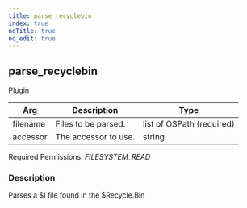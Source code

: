 ```yaml
---
title: parse_recyclebin
index: true
noTitle: true
no_edit: true
---
```




<div class="vql_item"></div>


## parse_recyclebin
<span class='vql_type pull-right page-header'>Plugin</span>



<div class="vqlargs"></div>

Arg | Description | Type
----|-------------|-----
filename|Files to be parsed.|list of OSPath (required)
accessor|The accessor to use.|string

Required Permissions: 
<i class="linkcolour label pull-right label-success">FILESYSTEM_READ</i>

### Description

Parses a $I file found in the $Recycle.Bin

